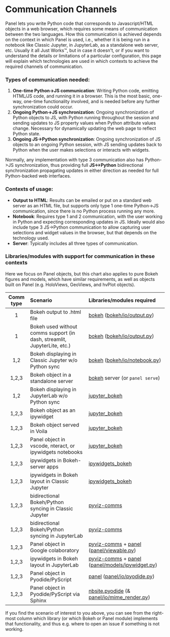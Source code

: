# Communication Channels

Panel lets you write Python code that corresponds to Javascript/HTML objects in a web browser, which requires some means of communication between the two languages. How this communication is achieved depends on the context in which Panel is used, i.e., whether it is being run in a notebook like Classic Jupyter, in JupyterLab, as a standalone web server, etc. Usually it all Just Works™, but in case it doesn't, or if you want to understand the details or limitations of a particular configuration, this page will explain which technologies are used in which contexts to achieve the required channels of communication.

### Types of communication needed:

1. **One-time Python->JS communication**: Writing Python code, emitting HTML/JS code, and running it in a browser. This is the most basic, one-way, one-time functionality involved, and is needed before any further synchronization could occur.
2. **Ongoing Python->JS synchronization**: Ongoing synchronization of Python objects to JS, with Python running throughout the session and sending updates to JS property values when Python attribute values change. Necessary for dynamically updating the web page to reflect Python state.
3. **Ongoing JS->Python synchronization**: Ongoing synchronization of JS objects to an ongoing Python session, with JS sending updates back to Python when the user makes selections or interacts with widgets.

Normally, any implementation with type 3 communication also has Python->JS synchronization, thus providing full **JS<->Python** bidirectional synchronization propagating updates in either direction as needed for full Python-backed web interfaces.

### Contexts of usage:

- **Output to HTML**: Results can be emailed or put on a standard web server as an HTML file, but supports only type 1 one-time Python->JS communication, since there is no Python process running any more.
- **Notebook**: Requires type 1 and 2 communication, with the user working in Python and expecting corresponding updates in JS. Ideally would also include type 3 JS->Python communication to allow capturing user selections and widget values in the browser, but that depends on the technology used.
- **Server**: Typically includes all three types of communication.

### Libraries/modules with support for communication in these contexts

Here we focus on Panel objects, but this chart also applies to pure Bokeh figures and models, which have similar requirements, as well as objects built on Panel (e.g. HoloViews, GeoViews, and hvPlot objects).

|Comm type| Scenario                                                     | Libraries/modules required |
|:-------:|:-------------------------------------------------------------|:----------------|
| 1       | Bokeh output to .html file                                   | [bokeh](https://github.com/bokeh/bokeh) ([bokeh/io/output.py](https://github.com/bokeh/bokeh/blob/main/bokeh/io/output.py)) |
| 1       | Bokeh used without comms support (in dash, streamlit, JupyterLite, etc.) | [bokeh](https://github.com/bokeh/bokeh) ([bokeh/io/output.py](https://github.com/bokeh/bokeh/blob/main/bokeh/io/output.py)) |
| 1,2     | Bokeh displaying in Classic Jupyter w/o Python sync          | [bokeh](https://github.com/bokeh/bokeh) ([bokeh/io/notebook.py](https://github.com/bokeh/bokeh/blob/main/bokeh/io/notebook.py)) |
| 1,2,3   | Bokeh object in a standalone server                          | [bokeh](https://github.com/bokeh/bokeh) server (or `panel serve`) |
| 1,2     | Bokeh displaying in JupyterLab w/o Python sync               | [jupyter_bokeh](https://github.com/bokeh/jupyter_bokeh) |
| 1,2,3   | Bokeh object as an ipywidget                                 | [jupyter_bokeh](https://github.com/bokeh/jupyter_bokeh) |
| 1,2,3   | Bokeh object served in Voila                                 | [jupyter_bokeh](https://github.com/bokeh/jupyter_bokeh) |
| 1,2,3   | Panel object in vscode, nteract, or ipywidgets notebooks     | [jupyter_bokeh](https://github.com/bokeh/jupyter_bokeh) |
| 1,2,3   | ipywidgets in Bokeh-server apps                              | [ipywidgets_bokeh](https://github.com/bokeh/ipywidgets_bokeh) |
| 1,2,3   | ipywidgets in Bokeh layout in Classic Jupyter                | [ipywidgets_bokeh](https://github.com/bokeh/ipywidgets_bokeh) |
| 1,2,3   | bidirectional Bokeh/Python syncing in Classic Jupyter        | [pyviz-comms](https://github.com/holoviz/pyviz_comms) |
| 1,2,3   | bidirectional Bokeh/Python syncing in JupyterLab             | [pyviz-comms](https://github.com/holoviz/pyviz_comms) |
| 1,2,3   | Panel object in Google colaboratory                          | [pyviz-comms](https://github.com/holoviz/pyviz_comms) + [panel](https://github.com/holoviz/panel) ([panel/viewable.py](https://github.com/holoviz/panel/blob/master/panel/viewable.py)) |
| 1,2,3   | ipywidgets in Bokeh layout in JupyterLab                     | [pyviz-comms](https://github.com/holoviz/pyviz_comms) + [panel](https://github.com/holoviz/panel) ([panel/models/ipywidget.py](https://github.com/holoviz/panel/blob/master/panel/models/ipywidget.py)) |
| 1,2,3   | Panel object in Pyodide/PyScript                             | [panel](https://github.com/holoviz/panel) ([panel/io/pyodide.py](https://github.com/holoviz/panel/blob/main/panel/io/pyodide.py)) |
| 1,2,3   | Panel object in Pyodide/PyScript via Sphinx                  | [nbsite.pyodide](https://github.com/pyviz-dev/nbsite/blob/main/nbsite/pyodide/__init__.py) (& [panel/io/mime_render.py](https://github.com/holoviz/panel/blob/main/panel/io/mime_render.py)) |

If you find the scenario of interest to you above, you can see from the right-most column which library (or which Bokeh or Panel module) implements that functionality, and thus e.g. where to open an issue if something is not working.
